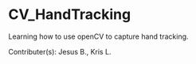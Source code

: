 # CV_HandTracking
Learning how to use openCV to capture hand tracking.

Contributer(s): Jesus B., Kris L.